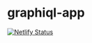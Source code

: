 # graphiql-app

[![Netlify Status](https://api.netlify.com/api/v1/badges/4a77d21c-dd0c-4911-a551-7dca3ac9232e/deploy-status)](https://graphiql-app-just-do-it.netlify.app)
